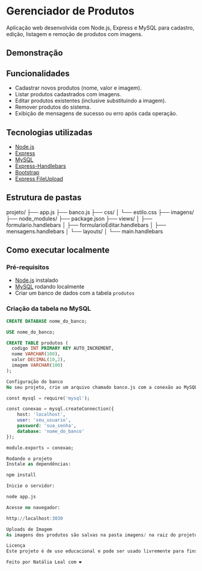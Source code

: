 # Gerenciador de Produtos

Aplicação web desenvolvida com Node.js, Express e MySQL para cadastro, edição, listagem e remoção de produtos com imagens.

## Demonstração



## Funcionalidades

- Cadastrar novos produtos (nome, valor e imagem).
- Listar produtos cadastrados com imagens.
- Editar produtos existentes (inclusive substituindo a imagem).
- Remover produtos do sistema.
- Exibição de mensagens de sucesso ou erro após cada operação.

## Tecnologias utilizadas

- [Node.js](https://nodejs.org/)
- [Express](https://expressjs.com/)
- [MySQL](https://www.mysql.com/)
- [Express-Handlebars](https://www.npmjs.com/package/express-handlebars)
- [Bootstrap](https://getbootstrap.com/)
- [Express FileUpload](https://www.npmjs.com/package/express-fileupload)

## Estrutura de pastas


projeto/
├── app.js
├── banco.js
├── css/
│ └── estilo.css
├── imagens/
├── node_modules/
├── package.json
├── views/
│ ├── formulario.handlebars
│ ├── formularioEditar.handlebars
│ ├── mensagens.handlebars
│ └── layouts/
│ └── main.handlebars



## Como executar localmente

### Pré-requisitos

- [Node.js](https://nodejs.org/) instalado
- [MySQL](https://www.mysql.com/) rodando localmente
- Criar um banco de dados com a tabela `produtos`

### Criação da tabela no MySQL

```sql
CREATE DATABASE nome_do_banco;

USE nome_do_banco;

CREATE TABLE produtos (
  codigo INT PRIMARY KEY AUTO_INCREMENT,
  nome VARCHAR(100),
  valor DECIMAL(10,2),
  imagem VARCHAR(100)
);

Configuração do banco
No seu projeto, crie um arquivo chamado banco.js com a conexão ao MySQL:

const mysql = require('mysql');

const conexao = mysql.createConnection({
    host: 'localhost',
    user: 'seu_usuario',
    password: 'sua_senha',
    database: 'nome_do_banco'
});

module.exports = conexao;

Rodando o projeto
Instale as dependências:

npm install

Inicie o servidor:

node app.js

Acesse no navegador:

http://localhost:3030

Uploads de Imagem
As imagens dos produtos são salvas na pasta imagens/ na raiz do projeto.

Licença
Este projeto é de uso educacional e pode ser usado livremente para fins de aprendizado.

Feito por Natália Leal com ❤️






